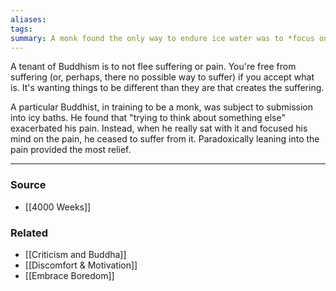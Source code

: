 ```yaml
---
aliases: 
tags: 
summary: A monk found the only way to endure ice water was to *focus on the pain* rather than try to think about something else.
---
```

A tenant of Buddhism is to not flee suffering or pain. You're free from suffering (or, perhaps, there no possible way to suffer) if you accept what is. It's wanting things to be different than they are that creates the suffering. 

A particular Buddhist, in training to be a monk, was subject to submission into icy baths. He found that "trying to think about something else" exacerbated his pain. Instead, when he really sat with it and focused his mind on the pain, he ceased to suffer from it. Paradoxically leaning into the pain provided the most relief.

---
### Source
- [[4000 Weeks]]

### Related
- [[Criticism and Buddha]]
- [[Discomfort & Motivation]]
- [[Embrace Boredom]]